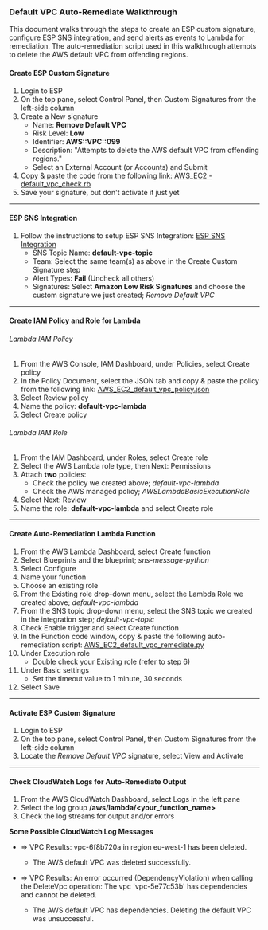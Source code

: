 ### Default VPC Auto-Remediate Walkthrough

This document walks through the steps to create an ESP custom signature, configure ESP SNS integration, and send alerts as events to Lambda for remediation.  The auto-remediation script used in this walkthrough attempts to delete the AWS default VPC from offending regions.


#### Create ESP Custom Signature

1. Login to ESP
2. On the top pane, select Control Panel, then Custom Signatures from the left-side column
3. Create a New signature
    * Name: **Remove Default VPC**
    * Risk Level: **Low**
    * Identifier: **AWS::VPC::099**
    * Description: "Attempts to delete the AWS default VPC from offending regions."
    * Select an External Account (or Accounts) and Submit
4. Copy & paste the code from the following link: [AWS_EC2 - default_vpc_check.rb](https://github.com/EvidentSecurity/custom_signatures/blob/master/AWS/sample_codes/AWS_EC2%20-%20default_vpc_check.rb)
5. Save your signature, but don't activate it just yet

---

#### ESP SNS Integration

1. Follow the instructions to setup ESP SNS Integration: [ESP SNS Integration](https://esp.evident.io/control_panel/integrations/amazon_sns/)
    * SNS Topic Name: **default-vpc-topic**
    * Team: Select the same team(s) as above in the Create Custom Signature step
    * Alert Types: **Fail** (Uncheck all others)
    * Signatures: Select **Amazon Low Risk Signatures** and choose the custom signature we just created; *Remove Default VPC*

---

#### Create IAM Policy and Role for Lambda

###### Lambda IAM Policy

1. From the AWS Console, IAM Dashboard, under Policies, select Create policy
2. In the Policy Document, select the JSON tab and copy & paste the policy from the following link: [AWS_EC2_default_vpc_policy.json](https://github.com/EvidentSecurity/automation/blob/master/autoremediate/aws/policies/AWS_EC2_default_vpc_policy.json)
3. Select Review policy
4. Name the policy: **default-vpc-lambda**
5. Select Create policy

###### Lambda IAM Role

1. From the IAM Dashboard, under Roles, select Create role
2. Select the AWS Lambda role type, then Next: Permissions 
3. Attach **two** policies:
    * Check the policy we created above; *default-vpc-lambda*
    * Check the AWS managed policy; *AWSLambdaBasicExecutionRole*
4. Select Next: Review
5. Name the role: **default-vpc-lambda** and select Create role

---

#### Create Auto-Remediation Lambda Function

1. From the AWS Lambda Dashboard, select Create function
2. Select Blueprints and the blueprint; *sns-message-python*
3. Select Configure
4. Name your function
5. Choose an existing role
6. From the Existing role drop-down menu, select the Lambda Role we created above; *default-vpc-lambda*
7. From the SNS topic drop-down menu, select the SNS topic we created in the integration step; *default-vpc-topic*
8. Check Enable trigger and select Create function
9. In the Function code window, copy & paste the following auto-remediation script: [AWS_EC2_default_vpc_remediate.py](https://github.com/EvidentSecurity/automation/blob/master/autoremediate/aws/lambda/AWS_EC2_default_vpc_remediate.py)
10. Under Execution role
    * Double check your Existing role (refer to step 6)
11. Under Basic settings
    * Set the timeout value to 1 minute, 30 seconds
12. Select Save

---

#### Activate ESP Custom Signature

1. Login to ESP
2. On the top pane, select Control Panel, then Custom Signatures from the left-side column
3. Locate the *Remove Default VPC* signature, select View and Activate

---

#### Check CloudWatch Logs for Auto-Remediate Output

1. From the AWS CloudWatch Dashboard, select Logs in the left pane
2. Select the log group **/aws/lambda/<your_function_name>**
3. Check the log streams for output and/or errors


**Some Possible CloudWatch Log Messages**

* => VPC Results: vpc-6f8b720a in region eu-west-1 has been deleted.
    * The AWS default VPC was deleted successfully.

* => VPC Results: An error occurred (DependencyViolation) when calling the DeleteVpc operation: The vpc 'vpc-5e77c53b' has dependencies and cannot be deleted.
    * The AWS default VPC has dependencies.  Deleting the default VPC was unsuccessful. 
